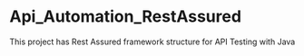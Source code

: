# Api_Automation_RestAssured
This project has Rest Assured framework structure for API Testing with Java
